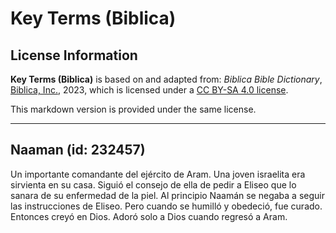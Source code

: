 # Key Terms (Biblica)

## License Information

**Key Terms (Biblica)** is based on and adapted from: _Biblica Bible Dictionary_, [Biblica, Inc.](https://www.biblica.com/), 2023, which is licensed under a [CC BY-SA 4.0 license](https://creativecommons.org/licenses/by-sa/4.0/legalcode.en).

This markdown version is provided under the same license.



--------------------------------

## Naaman (id: 232457)

Un importante comandante del ejército de Aram. Una joven israelita era sirvienta en su casa. Siguió el consejo de ella de pedir a Eliseo que lo sanara de su enfermedad de la piel. Al principio Naamán se negaba a seguir las instrucciones de Eliseo. Pero cuando se humilló y obedeció, fue curado. Entonces creyó en Dios. Adoró solo a Dios cuando regresó a Aram.


